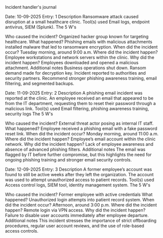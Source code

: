 Incident handler's journal

Date: 10-09-2025
Entry: 1
Description
Ransomware attack caused disruption at a small healthcare clinic.
Tool(s) used
Email logs, endpoint antivirus, SIEM (Splunk).
The 5 W's 

Who caused the incident?  Organized hacker group known for targeting healthcare.
What happened? Phishing emails with malicious attachments installed malware that led to ransomware encryption.
When did the incident occur? Tuesday morning, around 9:00 a.m.
Where did the incident happen? Employee workstations and network servers within the clinic.
Why did the incident happen? Employees downloaded and opened a malicious attachment.
Additional notes
 Business operations shut down. Ransom demand made for decryption key. Incident reported to authorities and security partners. Recommend stronger phishing awareness training, email filtering, and segmented backups.




Date: 11-09-2025
Entry: 2
Description
A phishing email incident was reported at the clinic. An employee received an email that appeared to be from the IT department, requesting them to reset their password through a malicious link.
Tool(s) used
 Email filtering, phishing awareness training, security logs
The 5 W's 

Who caused the incident?  External threat actor posing as internal IT staff.
What happened?  Employee received a phishing email with a fake password reset link.
When did the incident occur? Monday morning, around 11:00 a.m.
Where did the incident happen?  Employee’s email account within the clinic network.
Why did the incident happen?  Lack of employee awareness and absence of advanced phishing filters.
Additional notes
The email was flagged by IT before further compromise, but this highlights the need for ongoing phishing training and stronger email security controls.




Date: 12-09-2025
Entry: 3
Description
A former employee’s account was found to still be active weeks after they left the organization. The account was used to attempt unauthorized access to patient records.
Tool(s) used
Access control logs, SIEM tool, identity management system.
The 5 W's 

Who caused the incident? Former employee with active credentials
What happened?  Unauthorized login attempts into patient record system.
When did the incident occur? Afternoon, around 3:00 p.m.
Where did the incident happen? Remote login via VPN access.
Why did the incident happen?  Failure to disable user accounts immediately after employee departure.
Additional notes
This incident stresses the importance of strict offboarding procedures, regular user account reviews, and the use of role-based access controls.

